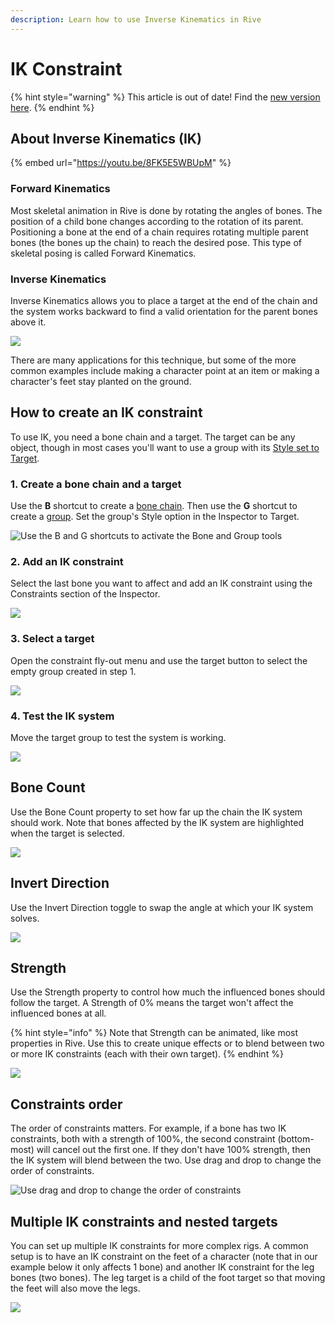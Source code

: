 ```yaml
---
description: Learn how to use Inverse Kinematics in Rive
---
```


# IK Constraint

{% hint style="warning" %}
This article is out of date! Find the [new version here](https://rive.app/community/doc/ik-constraint/doclOLGcy3yB).
{% endhint %}

## About Inverse Kinematics (IK)

{% embed url="https://youtu.be/8FK5E5WBUpM" %}

### Forward Kinematics

Most skeletal animation in Rive is done by rotating the angles of bones. The position of a child bone changes according to the rotation of its parent. Positioning a bone at the end of a chain requires rotating multiple parent bones (the bones up the chain) to reach the desired pose. This type of skeletal posing is called Forward Kinematics.

### Inverse Kinematics

Inverse Kinematics allows you to place a target at the end of the chain and the system works backward to find a valid orientation for the parent bones above it.

![](<../../.gitbook/assets/image (1) (1).gif>)

There are many applications for this technique, but some of the more common examples include making a character point at an item or making a character's feet stay planted on the ground.

## How to create an IK constraint

To use IK, you need a bone chain and a target. The target can be any object, though in most cases you'll want to use a group with its [Style set to Target](../fundamentals/groups/#group-style).

### 1. Create a bone chain and a target

Use the **B** shortcut to create a [bone chain](../manipulating-shapes/bones/#how-to-create-bones). Then use the **G** shortcut to create a [group](../fundamentals/groups/). Set the group's Style option in the Inspector to Target.&#x20;

![Use the B and G shortcuts to activate the Bone and Group tools](../../.gitbook/assets/2021-08-03-15.17.11.gif)

### 2. Add an IK constraint

Select the last bone you want to affect and add an IK constraint using the Constraints section of the Inspector.

![](../../.gitbook/assets/2021-08-03-16.20.56.gif)

### 3. Select a target

Open the constraint fly-out menu and use the target button to select the empty group created in step 1.&#x20;

![](../../.gitbook/assets/2021-08-03-16.51.11.gif)

### 4. Test the IK system

Move the target group to test the system is working.

![](../../.gitbook/assets/2021-08-03-17.27.19.gif)

## Bone Count

Use the Bone Count property to set how far up the chain the IK system should work. Note that bones affected by the IK system are highlighted when the target is selected.

![](../../.gitbook/assets/2021-08-03-17.37.50.gif)

## Invert Direction

Use the Invert Direction toggle to swap the angle at which your IK system solves.

![](../../.gitbook/assets/2021-08-03-18.28.39.gif)

## Strength

Use the Strength property to control how much the influenced bones should follow the target. A Strength of 0% means the target won't affect the influenced bones at all.

{% hint style="info" %}
Note that Strength can be animated, like most properties in Rive. Use this to create unique effects or to blend between two or more IK constraints (each with their own target).
{% endhint %}

![](../../.gitbook/assets/2021-08-03-18.42.16.gif)

## Constraints order

The order of constraints matters. For example, if a bone has two IK constraints, both with a strength of 100%, the second constraint (bottom-most) will cancel out the first one. If they don't have 100% strength, then the IK system will blend between the two. Use drag and drop to change the order of constraints.

![Use drag and drop to change the order of constraints](../../.gitbook/assets/2021-08-03-18.48.53.gif)

## Multiple IK constraints and nested targets

You can set up multiple IK constraints for more complex rigs. A common setup is to have an IK constraint on the feet of a character (note that in our example below it only affects 1 bone) and another IK constraint for the leg bones (two bones). The leg target is a child of the foot target so that moving the feet will also move the legs.

![](https://gblobscdn.gitbook.com/assets%2F-LLf9WNXyNW0pxMs9rjI%2F-LWsi9dTxfj2qUgqoM-9%2F-LWt95RxfajHmO2cJyBa%2Fik\_rig.gif?alt=media\&token=0fa7d42a-e3a4-4c1b-b825-8089e478f5cc)

